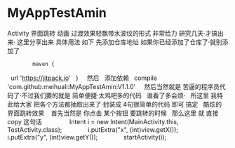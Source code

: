# MyAppTestAmin
Activity 界面跳转 动画 过渡效果轻飘带水波纹的形式 非常给力 研究几天·才搞出来·
 这里分享出来
具体用法 如下
先添加仓库地址 如果你已经添加了仓库了·就别添加了

			maven {
   url 'https://jitpack.io' 
   }
   
   然后
   添加依赖
   compile 'com.github.meihuali:MyAppTestAmin:V1.1.0'
   
   然后当然就是 苦逼的程序员代码了·不过我们要的就是 简单便捷·太鸡吧多的代码
   谁看了多会烦·
   所这里 我特此给大家 把各个方法都抽取出来了·封装成 4句很简单的代码 即可 搞定
   酷炫的 界面跳转效果
  
  首先当然是 你点击 某个按钮 要跳转的时候 
   那么这里 就 直接copy 这句话
                Intent i = new Intent(MainActivity.this, TestActivity.class);
                i.putExtra("x", (int)view.getX());
                i.putExtra("y", (int)view.getY());
                startActivity(i);
                
